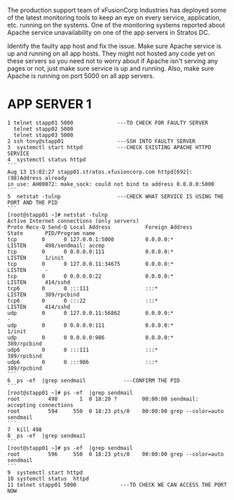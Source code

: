 The production support team of xFusionCorp Industries has deployed some of the 
latest monitoring tools to keep an eye on every service, application, etc. 
running on the systems. One of the monitoring systems reported about Apache 
service unavailability on one of the app servers in Stratos DC.

Identify the faulty app host and fix the issue. Make sure Apache service is up 
and running on all app hosts. They might not hosted any code yet on these servers
 so you need not to worry about if Apache isn't serving any pages or not, just 
 make sure service is up and running. Also, make sure Apache is running on port 
 5000 on all app servers.


APP SERVER 1
==============
    1 telnet stapp01 5000              ---TO CHECK FOR FAULTY SERVER
      telnet stapp02 5000
      telnet stapp03 5000
    2 ssh tony@stapp01                 ---SSH INTO FAULTY SERVER
    3  systemctl start httpd           ---CHECK EXISTING APACHE HTTPD SERVICE
    4  systemctl status httpd
    ```
    Aug 13 15:02:27 stapp01.stratos.xfusioncorp.com httpd[692]: (98)Address already 
    in use: AH00072: make_sock: could not bind to address 0.0.0.0:5000
    ```
    5  netstat -tulnp                  ---CHECK WHAT SERVICE IS USING THE PORT AND THE PID
    ```
    [root@stapp01 ~]# netstat -tulnp
    Active Internet connections (only servers)
    Proto Recv-Q Send-Q Local Address           Foreign Address         State       PID/Program name    
    tcp        0      0 127.0.0.1:5000          0.0.0.0:*               LISTEN      498/sendmail: accep 
    tcp        0      0 0.0.0.0:111             0.0.0.0:*               LISTEN      1/init              
    tcp        0      0 127.0.0.11:34675        0.0.0.0:*               LISTEN      -                   
    tcp        0      0 0.0.0.0:22              0.0.0.0:*               LISTEN      414/sshd            
    tcp6       0      0 :::111                  :::*                    LISTEN      389/rpcbind         
    tcp6       0      0 :::22                   :::*                    LISTEN      414/sshd            
    udp        0      0 127.0.0.11:56862        0.0.0.0:*                           -                   
    udp        0      0 0.0.0.0:111             0.0.0.0:*                           1/init              
    udp        0      0 0.0.0.0:986             0.0.0.0:*                           389/rpcbind         
    udp6       0      0 :::111                  :::*                                389/rpcbind         
    udp6       0      0 :::986                  :::*                                389/rpcbind
    ```
    6  ps -ef  |grep sendmail            ---CONFIRM THE PID
    ```
    [root@stapp01 ~]# ps -ef  |grep sendmail
    root         498       1  0 18:20 ?        00:00:00 sendmail: accepting connections
    root         594     550  0 18:23 pts/0    00:00:00 grep --color=auto sendmail
    ```
    7  kill 498
    8  ps -ef  |grep sendmail
    ```
    [root@stapp01 ~]# ps -ef  |grep sendmail
    root         596     550  0 18:23 pts/0    00:00:00 grep --color=auto sendmail
    ```
    9  systemctl start httpd
    10 systemctl status  httpd
    11 telnet stapp01 5000              ---TO CHECK WE CAN ACCESS THE PORT NOW 